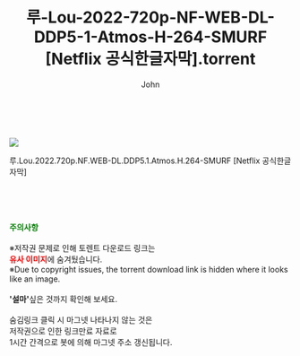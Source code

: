 ﻿---
layout: post
title:  "    루-Lou-2022-720p-NF-WEB-DL-DDP5-1-Atmos-H-264-SMURF [Netflix 공식한글자막].torrent"
author: John
categories: [ 영화 ]
tags: [  ]
image: https://torrentrj55.com/uploadfile/full/224b6b9bd60f688f06a8cb20423861ad02538f9d.jpg 
description: "    루-Lou-2022-720p-NF-WEB-DL-DDP5-1-Atmos-H-264-SMURF [Netflix 공식한글자막] torrent 정보 공유"
toc: true
toc_sticky: true
---

<br>
<p><img src="https://torrentrj55.com/uploadfile/full/224b6b9bd60f688f06a8cb20423861ad02538f9d.jpg"/></p>
 루.Lou.2022.720p.NF.WEB-DL.DDP5.1.Atmos.H.264-SMURF [Netflix 공식한글자막]  
    
<br><br><br>
<p data-ke-size="size16"><b><span style="color: green;">주의사항</span></b><br /><br />※저작권 문제로 인해 토렌트 다운로드 링크는<br /><b><span style="color: red;">유사 이미지</span></b>에 숨겨뒀습니다.<br />※Due to copyright issues, the torrent download link is hidden where it looks like an image.<br /><br /><b>'설마'</b>싶은 것까지 확인해 보세요.<br /><br />숨김링크 클릭 시 마그넷 나타나지 않는 것은<br />저작권으로 인한 링크만료 자료로<br />1시간 간격으로 봇에 의해 마그넷 주소 갱신됩니다.</p>

